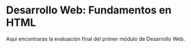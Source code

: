 # Desarrollo Web: Fundamentos en HTML

Aqui encontraras la evaluación final del primer módulo de Desarrollo Web.

